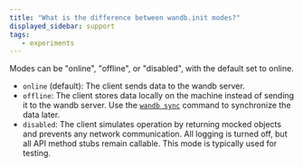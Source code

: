 ```yaml
---
title: "What is the difference between wandb.init modes?"
displayed_sidebar: support
tags:
   - experiments
---
```

Modes can be "online", "offline", or "disabled", with the default set to online.

* `online` (default): The client sends data to the wandb server.
* `offline`: The client stores data locally on the machine instead of sending it to the wandb server. Use the [`wandb sync`](../ref/cli/wandb-sync.md) command to synchronize the data later.
* `disabled`: The client simulates operation by returning mocked objects and prevents any network communication. All logging is turned off, but all API method stubs remain callable. This mode is typically used for testing.